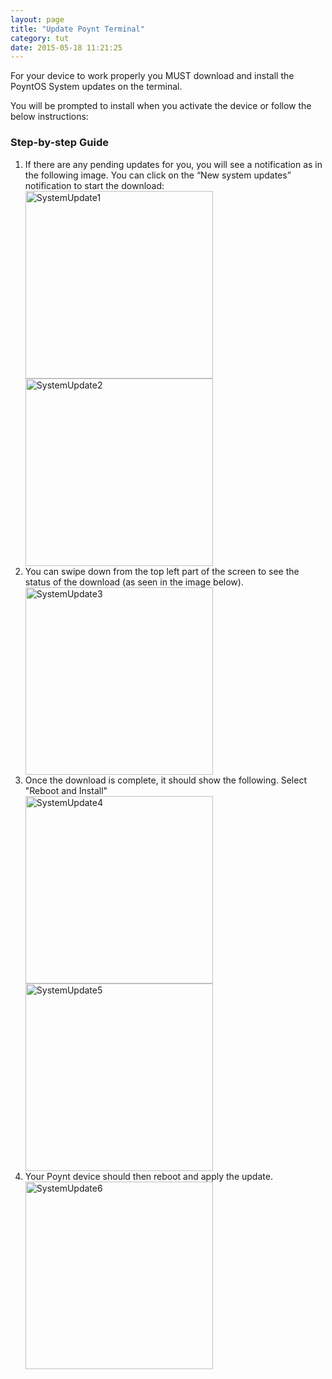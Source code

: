 ```yaml
---
layout: page
title: "Update Poynt Terminal"
category: tut
date: 2015-05-18 11:21:25
---
```


For your device to work properly you MUST download and install the PoyntOS System updates on the terminal.

You will be prompted to install when you activate the device or follow the below instructions:


### Step-by-step Guide

1. If there are any pending updates for you, you will see a notification as in the following image. You can click on the “New system updates” notification to start the download:
	<div>
	<img src="{{site.url}}../assets/system_update1.png" alt="SystemUpdate1" width="300">
	<img src="{{site.url}}../assets/system_update2.png" alt="SystemUpdate2" width="300">
	</div>
2. You can swipe down from the top left part of the screen to see the status of the download (as seen in the image below).
	<div><img src="{{site.url}}../assets/system_update3.png" alt="SystemUpdate3" width="300"></div>
3. Once the download is complete, it should show the following. Select "Reboot and Install"
    <div>
    <img src="{{site.url}}../assets/system_update4.png" alt="SystemUpdate4" width="300">
    <img src="{{site.url}}../assets/system_update5.png" alt="SystemUpdate5" width="300">
    </div>
4. Your Poynt device should then reboot and apply the update.
    <div><img src="{{site.url}}../assets/system_update6.png" alt="SystemUpdate6" width="300"></div>

